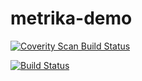 # metrika-demo

<a href="https://scan.coverity.com/projects/vitalyos-metrika-demo">
  <img alt="Coverity Scan Build Status"
       src="https://scan.coverity.com/projects/7067/badge.svg"/>
</a>

[![Build Status](https://travis-ci.org/vitalyos/metrika-demo.svg?branch=master)](https://travis-ci.org/vitalyos/metrika-demo)
